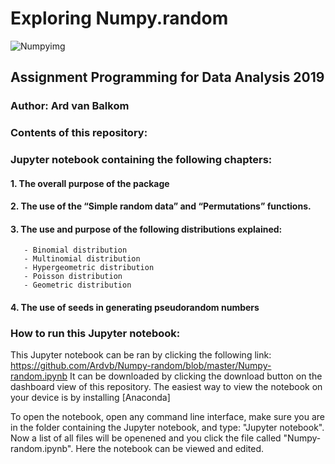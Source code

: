 # Exploring Numpy.random

![Numpyimg](https://user-images.githubusercontent.com/47186083/68139099-76952400-ff21-11e9-8c68-7b63f2f52266.jpeg)


## Assignment Programming for Data Analysis 2019
### Author: Ard van Balkom


### Contents of this repository:

### Jupyter notebook containing the following chapters:

#### 1. The overall purpose of the package
#### 2. The use of the “Simple random data” and “Permutations” functions.
#### 3. The use and purpose of the following distributions explained:
       - Binomial distribution
       - Multinomial distribution
       - Hypergeometric distribution
       - Poisson distribution
       - Geometric distribution
#### 4. The use of seeds in generating pseudorandom numbers
      
### How to run this Jupyter notebook:

This Jupyter notebook can be ran by clicking the following link: https://github.com/Ardvb/Numpy-random/blob/master/Numpy-random.ipynb
It can be downloaded by clicking the download button on the dashboard view of this repository.
The easiest way to view the notebook on your device is by installing [Anaconda]


To open the notebook, open any command line interface, make sure you are in the folder containing the Jupyter notebook, and type: "Jupyter notebook". Now a list of all files will be openened and you click the file called "Numpy-random.ipynb". Here the notebook can be viewed and edited.


